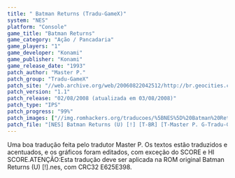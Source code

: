 ```yaml
---
title: " Batman Returns (Tradu-GameX)"
system: "NES"
platform: "Console"
game_title: "Batman Returns"
game_category: "Ação / Pancadaria"
game_players: "1"
game_developer: "Konami"
game_publisher: "Konami"
game_release_date: "1993"
patch_author: "Master P."
patch_group: "Tradu-GameX"
patch_site: "//web.archive.org/web/20060822042512/http://br.geocities.com/tgxromhack/"
patch_version: "1.1"
patch_release: "02/08/2008 (atualizada em 03/08/2008)"
patch_type: "IPS"
patch_progress: "99%"
patch_images: ["//img.romhackers.org/traducoes/%5BNES%5D%20Batman%20Returns%20-%20Tradu-GameX%20-%2001.png","//img.romhackers.org/traducoes/%5BNES%5D%20Batman%20Returns%20-%20Tradu-GameX%20-%2002.png","//img.romhackers.org/traducoes/%5BNES%5D%20Batman%20Returns%20-%20Tradu-GameX%20-%2003.png"]
patch_file: "[NES] Batman Returns (U) [!] [T-BR] [T-Master P. G-Tradu-GameX] [V-1.1 P-99% A-2008].zip"
---
```

Uma boa tradução feita pelo tradutor Master P. Os textos estão traduzidos e acentuados, e os gráficos foram editados, com exceção do SCORE e HI SCORE.ATENÇÃO:Esta tradução deve ser aplicada na ROM original Batman Returns (U) [!].nes, com CRC32 E625E398.